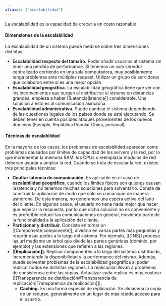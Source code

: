 ```yaml
---
aliases: ["escalabilidad"]
---
```

La escalabilidad es la capacidad de crecer a un costo razonable.

#### Dimensiones de la escalabilidad
La escalabilidad de un sistema puede medirse sobre tres dimensiones distintas:

* **Escalabilidad respecto del tamaño.** Poder añadir usuarios al sistema sin tener una pérdida de performance. Si tenemos un solo servidor centralizado corriendo en una sola computadora, muy posiblemente tenga problemas ante múltiples request. Utilizar un grupo de servidores que colaboran entre sí es una mejor opción.
* **Escalabilidad geográfica.** La escalabilidad geográfica tiene que ver con los inconvenientes que surgen al distribuirse el sistema en distancias grandes, empieza a haber [[Latencia|latencia]] considerable. Una solución a esto es al comunicación asíncrona.
* **Escalabilidad administrativa.** Puede cambiar el sistema dependiendo de las cuestiones legales de los países donde se esté ejecutando. Se deben tener en cuenta posibles ataques provenientes de los nuevos dominios (Ejemplo, República Popular China, personal).

#### Técnicas de escalabilidad
En la mayoría de los casos, los problemas de escalabilidad aparecen como problemas causados por límites de capacidad de los servers y la red, por lo que incrementar la memoria RAM, los CPUs o reemplazar módulos de red deberían ayudar a ampliar la red. Cuando se trata de escalar la red, existen tres principales técnicas:

* **Ocultar latencia de comunicación.** Es aplicable en el caso de **escalabilidad geográfica**, cuando los límites físicos son quienes causan la latencia y no tenemos muchas soluciones para solventarlo. Consta de construir la aplicación de modo que solo se comunique de manera asíncrona. De esta manera, no generamos una espera activa del lado del cliente. En algunos casos, el usuario no tiene nada mejor que hacer que esperar la respuesta, por lo que dicha solución no es conveniente y es preferible reducir las comunicaciones en general, moviendo parte de la funcionalidad a la aplicación del cliente.
* **Particionar y distribuir.** Consiste en tomar un [[Componente|componente]], dividirlo en varias partes más pequeñas y repartir esas partes a lo largo del sistema. Por ejemplo, [[DNS]] procesa las url mediante un árbol que divide las partes genéricas (dominio, por ejemplo) y las extensiones que refieren a las regiones.
* **[[Replicación]].** Replicar componentes a lo largo del sistema distribuido, incrementando la disponibilidad y la performance del mismo. Además, puede solventar problemas de la escalabilidad geográfica al poder replicar nodos en distintas regiones. La replicación llevan a problemas de consistencia entre las copias. Actualizar cada replica es muy costoso ([[Transparencia de distribución#Transparencia de replicación|Transparencia de replicación]]).
	* **Caching.** Es una forma especial de replicación. Se almacena la copia de un recurso, generalmente en un lugar de más rápido acceso para el usuario.